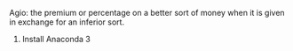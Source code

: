 Agio: the premium or percentage on a better sort of money when it is given in exchange for an inferior sort.


1. Install Anaconda 3
